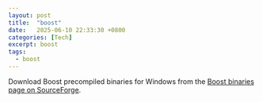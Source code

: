 ```yaml
---
layout: post
title:  "boost"
date:   2025-06-10 22:33:30 +0800
categories: [Tech]
excerpt: boost
tags:
  - boost
---
```


Download Boost precompiled binaries for Windows from the [Boost binaries page on SourceForge](https://sourceforge.net/projects/boost/files/boost-binaries/).

